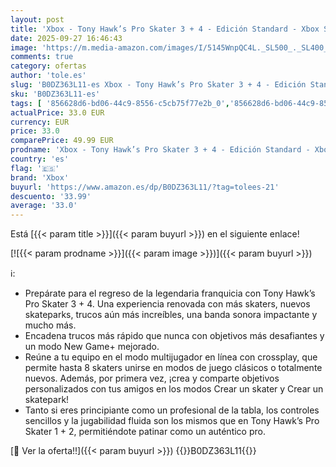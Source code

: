 ```yaml
---
layout: post
title: 'Xbox - Tony Hawk’s Pro Skater 3 + 4 - Edición Standard - Xbox Series X | Xbox One  Disco '
date: 2025-09-27 16:46:43
image: 'https://m.media-amazon.com/images/I/5145WnpQC4L._SL500_._SL400_.jpg'
comments: true
category: ofertas
author: 'tole.es'
slug: 'B0DZ363L11-es Xbox - Tony Hawk’s Pro Skater 3 + 4 - Edición Standard -...'
sku: 'B0DZ363L11-es'
tags: [ '856628d6-bd06-44c9-8556-c5cb75f77e2b_0','856628d6-bd06-44c9-8556-c5cb75f77e2b_2201','856628d6-bd06-44c9-8556-c5cb75f77e2b_3601','856628d6-bd06-44c9-8556-c5cb75f77e2b_401','Arborist Merchandising Root','Hardware y juegos para Xbox Series X y S','Juegos para Xbox Series X y S','Preventa de Videojuegos','Self Service','Special Features Stores','Tienda de consolas y videojuegos infantiles','Videojuegos','Videojuegos más esperados','xbox','🇪🇸', ]
actualPrice: 33.0 EUR
currency: EUR
price: 33.0
comparePrice: 49.99 EUR
prodname: 'Xbox - Tony Hawk’s Pro Skater 3 + 4 - Edición Standard - Xbox Series X | Xbox One  Disco '
country: 'es'
flag: '🇪🇸'
brand: 'Xbox'
buyurl: 'https://www.amazon.es/dp/B0DZ363L11/?tag=tolees-21'
descuento: '33.99'
average: '33.0'
---
```


Está [{{< param title >}}]({{< param buyurl >}}) en el siguiente enlace!

[![{{< param prodname >}}]({{< param image >}})]({{< param buyurl >}})

ℹ️:

- Prepárate para el regreso de la legendaria franquicia con Tony Hawk’s Pro Skater 3 + 4. Una experiencia renovada con más skaters, nuevos skateparks, trucos aún más increíbles, una banda sonora impactante y mucho más.
- Encadena trucos más rápido que nunca con objetivos más desafiantes y un modo New Game+ mejorado.
- Reúne a tu equipo en el modo multijugador en línea con crossplay, que permite hasta 8 skaters unirse en modos de juego clásicos o totalmente nuevos. Además, por primera vez, ¡crea y comparte objetivos personalizados con tus amigos en los modos Crear un skater y Crear un skatepark!
- Tanto si eres principiante como un profesional de la tabla, los controles sencillos y la jugabilidad fluida son los mismos que en Tony Hawk’s Pro Skater 1 + 2, permitiéndote patinar como un auténtico pro.

[🛒 Ver la oferta!!]({{< param buyurl >}})
{{<world>}}B0DZ363L11{{</world>}}
